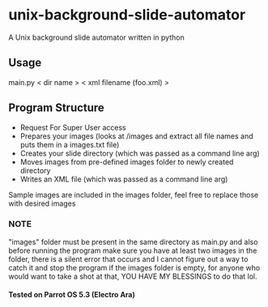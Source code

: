 # unix-background-slide-automator

A Unix background slide automator written in python

## Usage
  main.py < dir name > < xml filename (foo.xml) >

## Program Structure
* Request For Super User access
* Prepares your images (looks at /images and extract all file names and puts them in a images.txt file)
* Creates your slide directory (which was passed as a command line arg) 
* Moves images from pre-defined images folder to newly created directory
* Writes an XML file (which was passed as a command line arg)

Sample images are included in the images folder, feel free to replace those with desired images

### NOTE
"images" folder must be present in the same directory as main.py and also before running the program make sure you have at least two images in the folder, there is a silent error that occurs and I cannot figure out a way to catch it and stop the program if the images folder is empty, for anyone who would want to take a shot at that, YOU HAVE MY BLESSINGS to do that lol.

#### Tested on Parrot OS 5.3 (Electro Ara)
